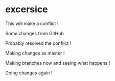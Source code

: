 # excersice

This will make a conflict !


Some changes from GitHub

Probably resolved the conflict !


Making changes as master !

Making branches now and seeing what happens !

Doing changes again !

